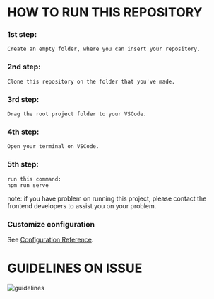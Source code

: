 # HOW TO RUN THIS REPOSITORY

### 1st step:
```
Create an empty folder, where you can insert your repository.
```

### 2nd step:
```
Clone this repository on the folder that you've made.
```

### 3rd step:
```
Drag the root project folder to your VSCode.
```

### 4th step:
```
Open your terminal on VSCode.
```

### 5th step:
```
run this command: 
npm run serve
```

note: if you have problem on running this project, please contact the frontend developers to assist you on your problem.

### Customize configuration
See [Configuration Reference](https://cli.vuejs.org/config/).

# GUIDELINES ON ISSUE
![guidelines](https://user-images.githubusercontent.com/56121820/112753280-9131d680-9009-11eb-812e-51ac304f76bb.png)

